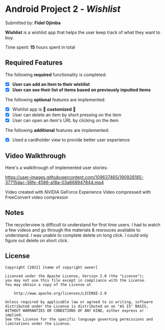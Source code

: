 # Android Project 2 - *Wishlist*

Submitted by: **Fidel Ojimba**

**Wishlist** is a wishlist app that helps the user keep track of what they want to buy.

Time spent: **15** hours spent in total

## Required Features

The following **required** functionality is completed:

- [x] **User can add an item to their wishlist**
- [x] **User can see their list of items based on previously inputted items**

The following **optional** features are implemented:

- [x] Wishlist app is 🎨 **customized** 🎨
- [x] User can delete an item by short pressing on the item
- [x] User can open an item's URL by clicking on the item

The following **additional** features are implemented:

* [x] Used a cardholder view to provide better user experience

## Video Walkthrough

Here's a walkthrough of implemented user stories:

https://user-images.githubusercontent.com/109637465/190928185-37715dac-38fe-4586-a18a-03a668947844.mp4

Video created with NVIDIA GeForce Experience
Video compressed with FreeConvert video compressor

## Notes

The recyclerview is difficult to understand for first time users. 
I had to watch a few videos and go through the materials & resrouces available to understand.
I was unable to complete delete on long click. I could only figure out delete on short click.

## License

    Copyright [2022] [name of copyright owner]

    Licensed under the Apache License, Version 2.0 (the "License");
    you may not use this file except in compliance with the License.
    You may obtain a copy of the License at

        http://www.apache.org/licenses/LICENSE-2.0

    Unless required by applicable law or agreed to in writing, software
    distributed under the License is distributed on an "AS IS" BASIS,
    WITHOUT WARRANTIES OR CONDITIONS OF ANY KIND, either express or implied.
    See the License for the specific language governing permissions and
    limitations under the License.

